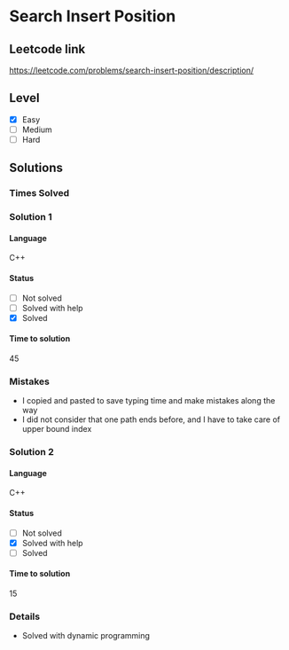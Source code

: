 # Search Insert Position

## Leetcode link
https://leetcode.com/problems/search-insert-position/description/

## Level 
- [x] Easy
- [ ] Medium
- [ ] Hard

## Solutions

### Times Solved

### Solution 1

#### Language
C++

#### Status
- [ ] Not solved
- [ ] Solved with help
- [X] Solved

#### Time to solution
45

### Mistakes
- I copied and pasted to save typing time and make mistakes along the way
- I did not consider that one path ends before, and I have to take care of upper bound index

### Solution 2

#### Language
C++

#### Status
- [ ] Not solved
- [X] Solved with help
- [ ] Solved

#### Time to solution
15
### Details
- Solved with dynamic programming

